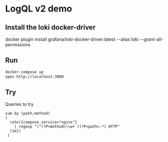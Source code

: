 # LogQL v2 demo

## Install the loki docker-driver

docker plugin install grafana/loki-docker-driver:latest --alias loki --grant-all-permissions

## Run

```bash
docker-compose up
open http://localhost:3000
```

## Try

Queries to try

```logql
sum by (path,method)
(
  rate({compose_service="nginx"}
    | regexp "\"(?P<method>\\w+ )(?P<path>.*) HTTP"
  [1m])
 )
```
